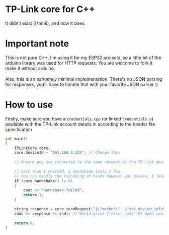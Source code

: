 # TP-Link core for C++
It didn't exist (i think), and now it does.

# Important note
This is not pure C++. I'm using it for my ESP32 projects, so a little bit of the arduino library was used for HTTP requests.
You are welcome to fork it make it without arduino. \
\
Also, this is an *extremely* minimal implementation. There's no JSON parsing for responses, you'll have to handle that with your favorite JSON parser :)

# How to use
Firstly, make sure you have a `credentials.cpp` (or linked `credentials.o`) available with the TP-Link account details in according to the header file specification

```cpp
int main()
{
    TPLinkCore core;
    core.deviceIP = "192.168.X.XXX"; // Change this
    
    // Ensure you are connected to the same network as the TP-Link device !!!
    
    // Last time I checked, a handshake lasts 1 day
    // You can handle the reshaking of hands however you please, I leave it up to you.
    if (core.handshake() != 0)
    {
        cout << "Handshake failed";
        return 1;
    }
    
    string response = core.sendRequest("{\"method\": \"set_device_info\", \"params\": {\"device_on\": true}}");
    cout << response << endl; // Would print {"error_code":0} upon success
    
    return 0;
}
```

